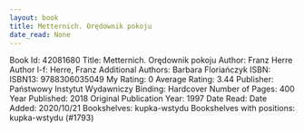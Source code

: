 ```yaml
---
layout: book
title: Metternich. Orędownik pokoju
date_read: None
---
```


Book Id: 42081680
Title: Metternich. Orędownik pokoju
Author: Franz Herre
Author l-f: Herre, Franz
Additional Authors: Barbara Floriańczyk
ISBN: 
ISBN13: 9788306035049
My Rating: 0
Average Rating: 3.44
Publisher: Państwowy Instytut Wydawniczy
Binding: Hardcover
Number of Pages: 400
Year Published: 2018
Original Publication Year: 1997
Date Read: 
Date Added: 2020/10/21
Bookshelves: kupka-wstydu
Bookshelves with positions: kupka-wstydu (#1793)


